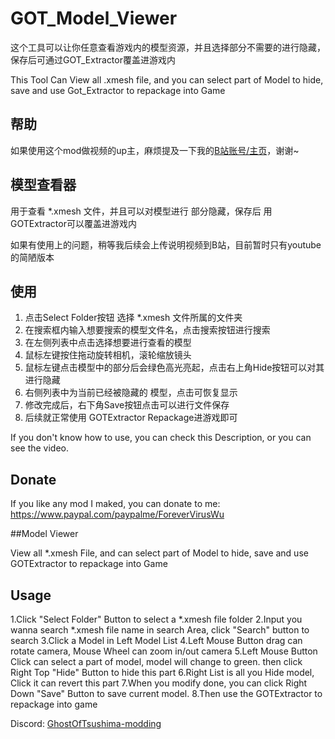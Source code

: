 # GOT_Model_Viewer
这个工具可以让你任意查看游戏内的模型资源，并且选择部分不需要的进行隐藏，保存后可通过GOT_Extractor覆盖进游戏内

This Tool Can View all .xmesh file, and you can select part of Model to hide, save and use Got_Extractor to repackage into Game

## 帮助
如果使用这个mod做视频的up主，麻烦提及一下我的[B站账号/主页](https://space.bilibili.com/8729996)，谢谢~

## 模型查看器

用于查看 *.xmesh 文件，并且可以对模型进行 部分隐藏，保存后 用GOTExtractor可以覆盖进游戏内

如果有使用上的问题，稍等我后续会上传说明视频到B站，目前暂时只有youtube的简陋版本

## 使用

1. 点击Select Folder按钮 选择 *.xmesh 文件所属的文件夹
2. 在搜索框内输入想要搜索的模型文件名，点击搜索按钮进行搜索
3. 在左侧列表中点击选择想要进行查看的模型
4. 鼠标左键按住拖动旋转相机，滚轮缩放镜头
5. 鼠标左键点击模型中的部分后会绿色高光亮起，点击右上角Hide按钮可以对其进行隐藏
6. 右侧列表中为当前已经被隐藏的 模型，点击可恢复显示
7. 修改完成后，右下角Save按钮点击可以进行文件保存
8. 后续就正常使用 GOTExtractor Repackage进游戏即可

If you don't know how to use, you can check this Description, or you can see the video.

## Donate

If you like any mod I maked, you can donate to me:
https://www.paypal.com/paypalme/ForeverVirusWu

##Model Viewer

View all *.xmesh File, and can select part of Model to hide, save and use GOTExtractor to repackage into Game

## Usage

1.Click "Select Folder" Button to select a *.xmesh file folder
2.Input you wanna search *.xmesh file name in search Area, click "Search" button to search
3.Click a Model in Left Model List
4.Left Mouse Button drag can rotate camera, Mouse Wheel can zoom in/out camera
5.Left Mouse Button Click can select a part of model, model will change to green.  then click Right Top "Hide" Button to hide this part
6.Right List is all you Hide model, Click it can revert this part
7.When you modify done, you can click Right Down "Save" Button to save current model.
8.Then use the GOTExtractor to repackage into game

Discord: [GhostOfTsushima-modding](https://discord.gg/jB8FCpYn)
